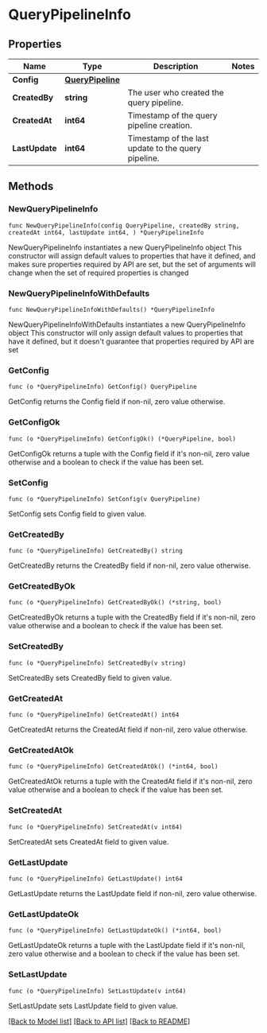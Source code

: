 # QueryPipelineInfo

## Properties

Name | Type | Description | Notes
------------ | ------------- | ------------- | -------------
**Config** | [**QueryPipeline**](QueryPipeline.md) |  | 
**CreatedBy** | **string** | The user who created the query pipeline. | 
**CreatedAt** | **int64** | Timestamp of the query pipeline creation. | 
**LastUpdate** | **int64** | Timestamp of the last update to the query pipeline. | 

## Methods

### NewQueryPipelineInfo

`func NewQueryPipelineInfo(config QueryPipeline, createdBy string, createdAt int64, lastUpdate int64, ) *QueryPipelineInfo`

NewQueryPipelineInfo instantiates a new QueryPipelineInfo object
This constructor will assign default values to properties that have it defined,
and makes sure properties required by API are set, but the set of arguments
will change when the set of required properties is changed

### NewQueryPipelineInfoWithDefaults

`func NewQueryPipelineInfoWithDefaults() *QueryPipelineInfo`

NewQueryPipelineInfoWithDefaults instantiates a new QueryPipelineInfo object
This constructor will only assign default values to properties that have it defined,
but it doesn't guarantee that properties required by API are set

### GetConfig

`func (o *QueryPipelineInfo) GetConfig() QueryPipeline`

GetConfig returns the Config field if non-nil, zero value otherwise.

### GetConfigOk

`func (o *QueryPipelineInfo) GetConfigOk() (*QueryPipeline, bool)`

GetConfigOk returns a tuple with the Config field if it's non-nil, zero value otherwise
and a boolean to check if the value has been set.

### SetConfig

`func (o *QueryPipelineInfo) SetConfig(v QueryPipeline)`

SetConfig sets Config field to given value.


### GetCreatedBy

`func (o *QueryPipelineInfo) GetCreatedBy() string`

GetCreatedBy returns the CreatedBy field if non-nil, zero value otherwise.

### GetCreatedByOk

`func (o *QueryPipelineInfo) GetCreatedByOk() (*string, bool)`

GetCreatedByOk returns a tuple with the CreatedBy field if it's non-nil, zero value otherwise
and a boolean to check if the value has been set.

### SetCreatedBy

`func (o *QueryPipelineInfo) SetCreatedBy(v string)`

SetCreatedBy sets CreatedBy field to given value.


### GetCreatedAt

`func (o *QueryPipelineInfo) GetCreatedAt() int64`

GetCreatedAt returns the CreatedAt field if non-nil, zero value otherwise.

### GetCreatedAtOk

`func (o *QueryPipelineInfo) GetCreatedAtOk() (*int64, bool)`

GetCreatedAtOk returns a tuple with the CreatedAt field if it's non-nil, zero value otherwise
and a boolean to check if the value has been set.

### SetCreatedAt

`func (o *QueryPipelineInfo) SetCreatedAt(v int64)`

SetCreatedAt sets CreatedAt field to given value.


### GetLastUpdate

`func (o *QueryPipelineInfo) GetLastUpdate() int64`

GetLastUpdate returns the LastUpdate field if non-nil, zero value otherwise.

### GetLastUpdateOk

`func (o *QueryPipelineInfo) GetLastUpdateOk() (*int64, bool)`

GetLastUpdateOk returns a tuple with the LastUpdate field if it's non-nil, zero value otherwise
and a boolean to check if the value has been set.

### SetLastUpdate

`func (o *QueryPipelineInfo) SetLastUpdate(v int64)`

SetLastUpdate sets LastUpdate field to given value.



[[Back to Model list]](../README.md#documentation-for-models) [[Back to API list]](../README.md#documentation-for-api-endpoints) [[Back to README]](../README.md)


